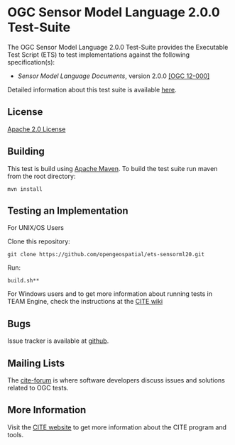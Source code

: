 # OGC Sensor Model Language 2.0.0 Test-Suite

The OGC Sensor Model Language 2.0.0 Test-Suite provides the Executable Test Script (ETS) to test implementations against the following specification(s):

  * _Sensor Model Language Documents_, version 2.0.0 [[OGC 12-000]](https://portal.opengeospatial.org/files/?artifact_id=55939)

Detailed information about this test suite is available [here]( http://htmlpreview.github.com/?https://github.com/opengeospatial/ets-sensorml20/blob/master/src/main/web/index.html).

## License

[Apache 2.0 License](LICENSE.md)

## Building

This test is build using [Apache Maven](http://maven.apache.org/). To 
build the test suite run maven from the root directory:

```
mvn install
```
     
## Testing an Implementation

For UNIX/OS Users

Clone this repository:
```     
git clone https://github.com/opengeospatial/ets-sensorml20.git
```
Run:
```   
build.sh**
```

For Windows users and to get more information about running tests in TEAM Engine, check the instructions at the [CITE wiki](http://cite.opengeospatial.org/easytesting)

## Bugs

Issue tracker is available at [github](https://github.com/opengeospatial/ets-sensorml20/issues).

## Mailing Lists

The [cite-forum](http://cite.opengeospatial.org/forum) is where software developers discuss issues and solutions related to OGC tests. 

## More Information

Visit the [CITE website](http://cite.opengeospatial.org/) to get more information about the CITE program and tools.

